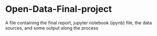 # Open-Data-Final-project
A file containing the final report, jupyter notebook (ipynb) file, the data sources, and some output along the process
